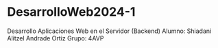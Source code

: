# DesarrolloWeb2024-1
Desarrollo Aplicaciones Web en el Servidor (Backend)
Alumno:
Shiadani Alitzel Andrade Ortiz
Grupo:
4AVP
